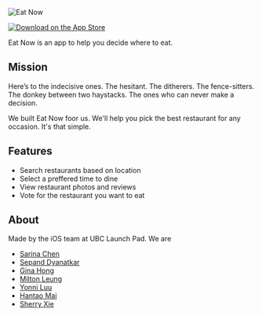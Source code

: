 ![Eat Now](./eat/Images/eatnow.png)

[![Download on the App Store](./eat/Images/appstore.svg)](https://itunes.apple.com/ca/app/eat-now-find-where-to-eat/id1366648100?mt=8)

Eat Now is an app to help you decide where to eat.

## Mission
Here’s to the indecisive ones. The hesitant. The ditherers. The fence-sitters. The donkey between two haystacks. The ones who can never make a decision. 

We built Eat Now foor us. We'll help you pick the best restaurant for any occasion. It's that simple.

## Features
* Search restaurants based on location
* Select a preffered time to dine
* View restaurant photos and reviews
* Vote for the restaurant you want to eat

## About
Made by the iOS team at UBC Launch Pad. We are
* [Sarina Chen](https://github.com/sarina-chen)
* [Sepand Dyanatkar](https://github.com/DSep)
* [Gina Hong](https://github.com/1ginahong)
* [Milton Leung](https://github.com/miltonleung)
* [Yonni Luu](https://github.com/yonniluu)
* [Hantao Mai](https://github.com/hantaom)
* [Sherry Xie](https://github.com/sherryyx)
